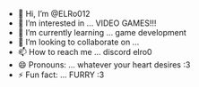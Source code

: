 - 👋 Hi, I’m @ELRo012
- 👀 I’m interested in ... VIDEO GAMES!!!
- 🌱 I’m currently learning ... game development
- 💞️ I’m looking to collaborate on ... 
- 📫 How to reach me ... discord elro0 
- 😄 Pronouns: ... whatever your heart desires :3 
- ⚡ Fun fact: ... FURRY :3 

<!---
ELRo012/ELRo012 is a ✨ special ✨ repository because its `README.md` (this file) appears on your GitHub profile.
You can click the Preview link to take a look at your changes.
--->
